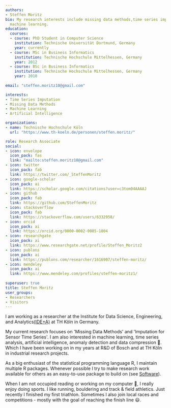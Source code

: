 ```yaml
---
authors:
- Steffen Moritz
bio: My research interests include missing data methods,time series imputation, artificial intelligence and
  machine learning.
education:
  courses:
  - course: PhD Student in Computer Science
    institution: Technische Universität Dortmund, Germany
    year: currently
  - course: MSc in Business Informatics
    institution: Technische Hochschule Mittelhessen, Germany
    year: 2012
  - course: BSc in Business Informatics
    institution: Technische Hochschule Mittelhessen, Germany
    year: 2010
    
email: "steffen.moritz10@gmail.com"

interests:
- Time Series Imputation
- Missing Data Methods
- Machine Learning
- Artificial Intelligence

organizations:
- name: Technische Hochschule Köln
  url: "https://www.th-koeln.de/personen/steffen.moritz/"

role: Research Associate
social:
- icon: envelope
  icon_pack: fas
  link: "mailto:steffen.moritz10@gmail.com"
- icon: twitter
  icon_pack: fab
  link: https://twitter.com/_SteffenMoritz
- icon: google-scholar
  icon_pack: ai
  link: https://scholar.google.com/citations?user=c3tom04AAAAJ
- icon: github
  icon_pack: fab
  link: https://github.com/SteffenMoritz
- icon: stackoverflow
  icon_pack: fab
  link: https://stackoverflow.com/users/6332958/
- icon: orcid
  icon_pack: ai
  link: https://orcid.org/0000-0002-0085-1804
- icon: researchgate
  icon_pack: ai
  link: https://www.researchgate.net/profile/Steffen_Moritz2
- icon: publons
  icon_pack: ai
  link: https://publons.com/researcher/1616907/steffen-moritz/
- icon: mendeley
  icon_pack: ai
  link: https://www.mendeley.com/profiles/steffen-moritz1/
  
superuser: true
title: Steffen Moritz
user_groups:
- Researchers
- Visitors
---
```


I am working as a researcher at the Institute for Data Science, Engineering, and Analytics[(IDE+A)](https://www.th-koeln.de/informatik-und-ingenieurwissenschaften/institut-fuer-data-science-engineering-and-analytics_54523.php) at TH Köln in Germany.

My current research focuses on 'Missing Data Methods' and 'Imputation for Sensor Time Series'. I am also interested in machine learning, time series analysis, artificial intelligence, anomaly detection and data compression :rocket:. Which I have been working on in my years at R&D of Bosch and at TH Köln in industrial research projects. 

As a big enthusiast of the statistical programming language R, I maintain multiple R packages. Whenever possible I try to make research work available for others as an easy-to-use package to build on (see [Software](/#5_projects)).

When I am not occupied reading or working on my computer :book:, I really enjoy doing sports. I like running, bouldering and track & field athletics. Just recently I finished my first triathlon. Sometimes I also join local races and competitions - mostly with the goal of reaching the finish line :smiley:.